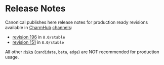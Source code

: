 # Release Notes

Canonical publishes here release notes for production ready revisions available in [CharmHub](https://charmhub.io) [channels](https://juju.is/docs/sdk/channel):

* [revision 196](/t/11883) in `8.0/stable`
* [revision 151](/t/11882) in `8.0/stable`

All other [risks](https://juju.is/docs/sdk/channel#heading--risk) (`candidate`, `beta`, `edge`) are NOT recommended for production usage.